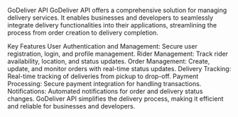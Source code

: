 GoDeliver API
GoDeliver API offers a comprehensive solution for managing delivery services. It enables businesses and developers to seamlessly integrate delivery functionalities into their applications, streamlining the process from order creation to delivery completion.

Key Features
User Authentication and Management: Secure user registration, login, and profile management.
Rider Management: Track rider availability, location, and status updates.
Order Management: Create, update, and monitor orders with real-time status updates.
Delivery Tracking: Real-time tracking of deliveries from pickup to drop-off.
Payment Processing: Secure payment integration for handling transactions.
Notifications: Automated notifications for order and delivery status changes.
GoDeliver API simplifies the delivery process, making it efficient and reliable for businesses and developers.
